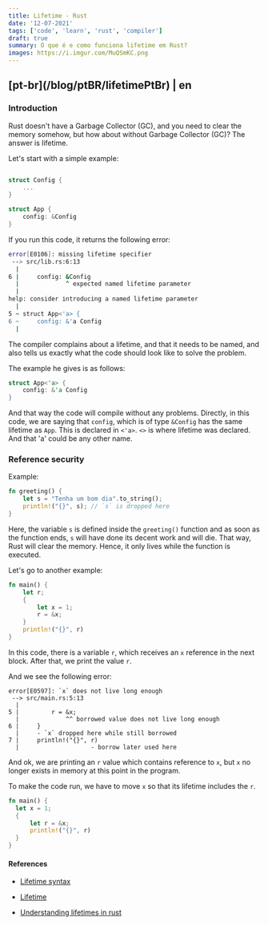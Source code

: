 ```yaml
---
title: Lifetime - Rust
date: '12-07-2021'
tags: ['code', 'learn', 'rust', 'compiler']
draft: true
summary: O que é e como funciona lifetime em Rust?
images: https://i.imgur.com/MuQSmKC.png
---
```


<h2>[pt-br](/blog/ptBR/lifetimePtBr) | en</h2>

### Introduction

Rust doesn't have a Garbage Collector (GC), and you need to clear the memory somehow, but how about without Garbage Collector (GC)? The answer is lifetime.

Let's start with a simple example:

```rust

struct Config {
    ...
}

struct App {
    config: &Config
}

```

If you run this code, it returns the following error:

```bash
error[E0106]: missing lifetime specifier
 --> src/lib.rs:6:13
  |
6 |     config: &Config
  |             ^ expected named lifetime parameter
  |
help: consider introducing a named lifetime parameter
  |
5 ~ struct App<'a> {
6 ~     config: &'a Config
  |
```

The compiler complains about a lifetime, and that it needs to be named, and also tells us exactly what the code should look like to solve the problem.

The example he gives is as follows:

```rust
struct App<'a> {
    config: &'a Config
}
```

And that way the code will compile without any problems.
Directly, in this code, we are saying that `config`, which is of type `&Config` has the same lifetime as `App`. This is declared in `<'a>`. `<>` is where lifetime was declared. And that 'a' could be any other name.

### Reference security

Example:

```rust
fn greeting() {
    let s = "Tenha um bom dia".to_string();
    println!("{}", s); // `s` is dropped here
}
```

Here, the variable `s` is defined inside the `greeting()` function and as soon as the function ends, `s` will have done its decent work and will die. That way, Rust will clear the memory. Hence, it only lives while the function is executed.

Let's go to another example:

```rust
fn main() {
    let r;
    {
        let x = 1;
        r = &x;
    }
    println!("{}", r)
}
```

In this code, there is a variable `r`, which receives an `x` reference in the next block. After that, we print the value `r`.

And we see the following error:

```shell
error[E0597]: `x` does not live long enough
 --> src/main.rs:5:13
  |
5 |         r = &x;
  |             ^^ borrowed value does not live long enough
6 |     }
  |     - `x` dropped here while still borrowed
7 |     println!("{}", r)
  |                    - borrow later used here
```

And ok, we are printing an `r` value which contains reference to `x`, but `x` no longer exists in memory at this point in the program.

To make the code run, we have to move `x` so that its lifetime includes the `r`.

```rust
fn main() {
  let x = 1;
  {
      let r = &x;
      println!("{}", r)
  }
}
```

#### References

- [Lifetime syntax](https://doc.rust-lang.org/book/ch10-03-lifetime-syntax.html)

- [Lifetime](https://doc.rust-lang.org/rust-by-example/scope/lifetime.html)

- [Understanding lifetimes in rust](https://blog.logrocket.com/understanding-lifetimes-in-rust/)
